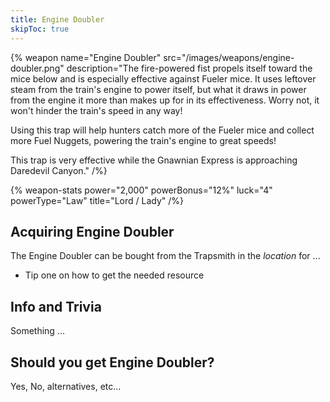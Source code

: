 ```yaml
---
title: Engine Doubler
skipToc: true
---
```


{% weapon
 name="Engine Doubler"
 src="/images/weapons/engine-doubler.png"
 description="The fire-powered fist propels itself toward the mice below and is especially effective against Fueler mice. It uses leftover steam from the train's engine to power itself, but what it draws in power from the engine it more than makes up for in its effectiveness. Worry not, it won't hinder the train's speed in any way!

Using this trap will help hunters catch more of the Fueler mice and collect more Fuel Nuggets, powering the train's engine to great speeds!

This trap is very effective while the Gnawnian Express is approaching Daredevil Canyon."
/%}

{% weapon-stats
 power="2,000"
 powerBonus="12%"
 luck="4"
 powerType="Law"
 title="Lord / Lady"
/%}

## Acquiring Engine Doubler

The Engine Doubler can be bought from the Trapsmith in the *location* for ...

- Tip one on how to get the needed resource

## Info and Trivia

Something ...

## Should you get Engine Doubler?

Yes, No, alternatives, etc...
